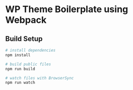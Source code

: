 # WP Theme Boilerplate using Webpack

## Build Setup

``` bash
# install dependencies
npm install

# build public files
npm run build

# watch files with BrowserSync
npm run watch
